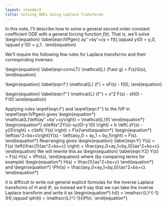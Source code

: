 ```yaml
---
layout: standard
title: Solving ODEs Using Laplace Transforms
---
```


In this note, I'll describe how to solve a general second order constant coefficient ODE with a general forcing function $f(t)$. That is, we'll solve
\begin{equation} 
\label{eqn:IVPgen}   ay''+by'+cy = f(t),\qquad  y(0) = y_0, \qquad  y'(0) = y_1  .
\end{equation}

We'll require the following few rules for Laplace transforms and their correspinding inverses:

\begin{equation} \label{eqn:convLT}  \mathcal{L} (f\ast g) = F(s)G(s), \end{equation}

\begin{equation} \label{eqn:f'}  \mathcal{L} (f') = sF(s) - f(0), \end{equation}

\begin{equation} \label{eqn:f''}  \mathcal{L} (f'') = s^2 F(s) - sf(0) - f'(0).\end{equation}

Applying rules \eqref{eqn:f'} and \eqref{eqn:f''} to the IVP in \eqref{eqn:IVPgen} gives
\begin{equation*}
\mathcal{L}\left(ay''+by'+cy\right) = \mathcal{L}(f)
\end{equation*} 
\begin{equation*}
a\left(s^2Y(s)-sy(0)-y'(0) \right) + b \left( sY(s) -y(0)\right) + c\left( Y(s) \right) = F(s)\end{equation*}
\begin{equation*}
\left(as^2+bs+c\right)Y(s) - \left(asy_0 + ay_1 + by_1\right) = F(s).
\end{equation*} Rearranging gives
\begin{equation} \label{eqn:Y}
Y(s) = F(s) \left(\frac{1}{as^2+bs+c} \right) + \frac{asy_0+ay_1+by_0}{as^2+bs+c}.
\end{equation}
We will rewrite this as 
\begin{equation} \label{eqn:Y2}
Y(s) = F(s) H(s) + \Phi(s),
\end{equation}
where (by comparing terms for example) 
\begin{equation*}
H(s) = \frac{1}{as^2+bs+c}
\end{equation*} and 
\begin{equation*}
\Phi(s) = \frac{asy_0+ay_1+by_0}{as^2+bs+c}.
\end{equation*}

It is difficult to write out general explicit formulas for the inverse Laplace transforms of $H$ and $\Phi$, so instead we'll say that we can take the inverse Laplace transform and write it as
\begin{equation*} 
h(t) = \mathscr{L}^{-1}(H),\qquad \phi(t) = \mathscr{L}^{-1}(\Phi).
\end{equation*} 


